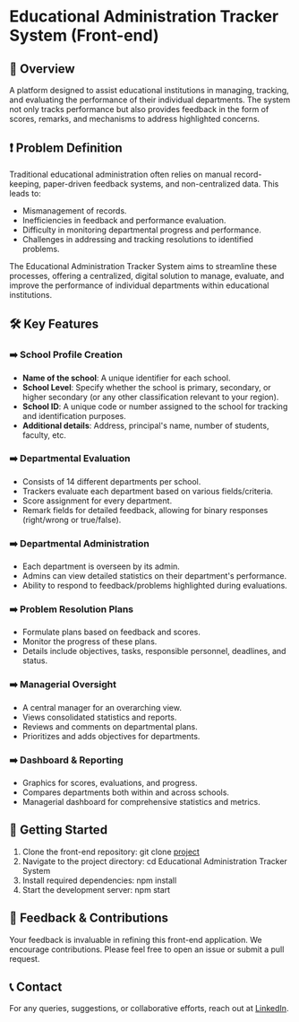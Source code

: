 # Educational Administration Tracker System (Front-end)

## 🌟 Overview
A platform designed to assist educational institutions in managing, tracking, and evaluating the performance of their individual departments. The system not only tracks performance but also provides feedback in the form of scores, remarks, and mechanisms to address highlighted concerns.

## ❗ Problem Definition
Traditional educational administration often relies on manual record-keeping, paper-driven feedback systems, and non-centralized data. This leads to:
- Mismanagement of records.
- Inefficiencies in feedback and performance evaluation.
- Difficulty in monitoring departmental progress and performance.
- Challenges in addressing and tracking resolutions to identified problems.

The Educational Administration Tracker System aims to streamline these processes, offering a centralized, digital solution to manage, evaluate, and improve the performance of individual departments within educational institutions.

## 🛠 Key Features

### ➡️ School Profile Creation
- **Name of the school**: A unique identifier for each school.
- **School Level**: Specify whether the school is primary, secondary, or higher secondary (or any other classification relevant to your region).
- **School ID**: A unique code or number assigned to the school for tracking and identification purposes.
- **Additional details**: Address, principal's name, number of students, faculty, etc.

### ➡️ Departmental Evaluation
- Consists of 14 different departments per school.
- Trackers evaluate each department based on various fields/criteria.
- Score assignment for every department.
- Remark fields for detailed feedback, allowing for binary responses (right/wrong or true/false).

### ➡️ Departmental Administration
- Each department is overseen by its admin.
- Admins can view detailed statistics on their department's performance.
- Ability to respond to feedback/problems highlighted during evaluations.

### ➡️ Problem Resolution Plans
- Formulate plans based on feedback and scores.
- Monitor the progress of these plans.
- Details include objectives, tasks, responsible personnel, deadlines, and status.

### ➡️ Managerial Oversight
- A central manager for an overarching view.
- Views consolidated statistics and reports.
- Reviews and comments on departmental plans.
- Prioritizes and adds objectives for departments.

### ➡️ Dashboard & Reporting
- Graphics for scores, evaluations, and progress.
- Compares departments both within and across schools.
- Managerial dashboard for comprehensive statistics and metrics.


## 🚀 Getting Started

1. Clone the front-end repository: git clone [project](https://github.com/amatter23/Educational-Administration-Tracker-System)
2. Navigate to the project directory: cd Educational Administration Tracker System
3. Install required dependencies: npm install
4. Start the development server: npm start


## 📢 Feedback & Contributions
Your feedback is invaluable in refining this front-end application. We encourage contributions. Please feel free to open an issue or submit a pull request.


## 📞 Contact
For any queries, suggestions, or collaborative efforts, reach out at [LinkedIn](https://www.linkedin.com/in/ahmedmatter23/).
